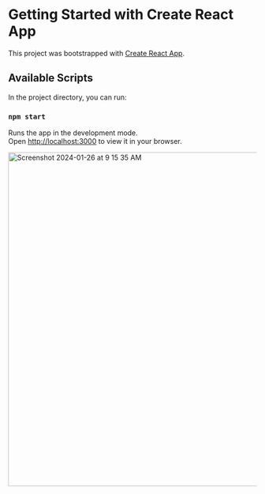 # Getting Started with Create React App

This project was bootstrapped with [Create React App](https://github.com/facebook/create-react-app).

## Available Scripts

In the project directory, you can run:

### `npm start`

Runs the app in the development mode.\
Open [http://localhost:3000](http://localhost:3000) to view it in your browser.

<img width="676" alt="Screenshot 2024-01-26 at 9 15 35 AM" src="https://github.com/Rajashekar-P/react-app/assets/35585996/e7770d94-4002-459b-8e13-9a8cc0d1cdac">
